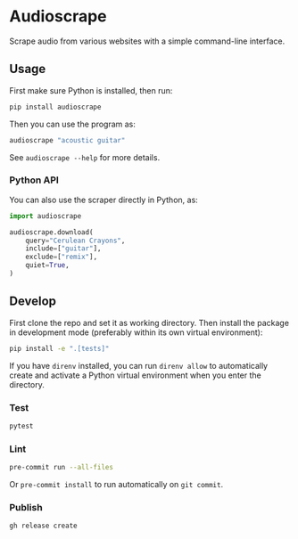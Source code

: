 # Audioscrape

Scrape audio from various websites with a simple command-line interface.

## Usage

First make sure Python is installed, then run:

```sh
pip install audioscrape
```

Then you can use the program as:

```sh
audioscrape "acoustic guitar"
```

See `audioscrape --help` for more details.

### Python API

You can also use the scraper directly in Python, as:

```python
import audioscrape

audioscrape.download(
    query="Cerulean Crayons",
    include=["guitar"],
    exclude=["remix"],
    quiet=True,
)
```

## Develop

First clone the repo and set it as working directory. Then install the package in development mode (preferably within its own virtual environment):

```sh
pip install -e ".[tests]"
```

If you have `direnv` installed, you can run `direnv allow` to automatically create and activate a Python virtual environment when you enter the directory.

### Test

```sh
pytest
```

### Lint

```sh
pre-commit run --all-files
```

Or `pre-commit install` to run automatically on `git commit`.

### Publish

```sh
gh release create
```

